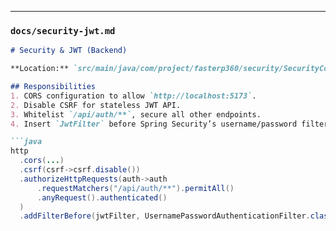 
---

### **`docs/security-jwt.md`**
```markdown
# Security & JWT (Backend)

**Location:** `src/main/java/com/project/fasterp360/security/SecurityConfig.java`

## Responsibilities
1. CORS configuration to allow `http://localhost:5173`.
2. Disable CSRF for stateless JWT API.
3. Whitelist `/api/auth/**`, secure all other endpoints.
4. Insert `JwtFilter` before Spring Security’s username/password filter.

```java
http
  .cors(...)  
  .csrf(csrf->csrf.disable())
  .authorizeHttpRequests(auth->auth
      .requestMatchers("/api/auth/**").permitAll()
      .anyRequest().authenticated()
  )
  .addFilterBefore(jwtFilter, UsernamePasswordAuthenticationFilter.class);
